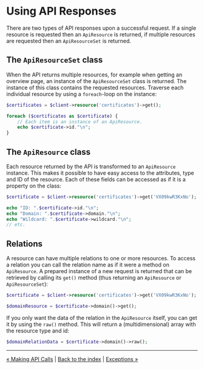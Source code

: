 # Using API Responses
There are two types of API responses upon a successful request. If a single resource is requested then an `ApiResource` is 
returned, if multiple resources are requested then an `ApiResourceSet` is returned.

## The `ApiResourceSet` class
When the API returns multiple resources, for example when getting an overview page, an instance of the `ApiResourceSet` class
is returned. The instance of this class contains the requested resources. Traverse each individual resource by using a
`foreach`-loop on the instance:

```php
$certificates = $client->resource('certificates')->get();

foreach ($certificates as $certificate) {  
    // Each item is an instance of an ApiResource.
    echo $certificate->id."\n";
}
```

## The `ApiResource` class
Each resource returned by the API is transformed to an `ApiResource` instance. This makes it possible to have easy access
to the attributes, type and ID of the resource. Each of these fields can be accessed as if it is a property on the class:

```php
$certificate = $client->resource('certificates')->get('VX09kwR3KxNo');

echo "ID: ".$certificate->id."\n";
echo "Domain: ".$certificate->domain."\n";
echo "Wildcard: ".$certificate->wildcard."\n";
// etc.
```

## Relations
A resource can have multiple relations to one or more resources. To access a relation you can call the relation name
as if it were a method on `ApiResource`. A prepared instance of a new request is returned that can be retrieved by
calling its `get()` method (thus returning an `ApiResource` or `ApiResourceSet`):

```php
$certificate = $client->resource('certificates')->get('VX09kwR3KxNo');

$domainResource = $certificate->domain()->get();
```

If you only want the data of the relation in the `ApiResource` itself, you can get it by using the `raw()` method. This
will return a (multidimensional) array with the resource type and id:

```php
$domainRelationData = $certificate->domain()->raw();
```

---

[&laquo; Making API Calls](calls.md) | [Back to the index](index.md) | [Exceptions &raquo;](exceptions.md)
